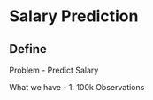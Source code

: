 # Salary Prediction

## Define
  
  Problem - 
    Predict Salary
  
  What we have -
    1. 100k Observations
    
